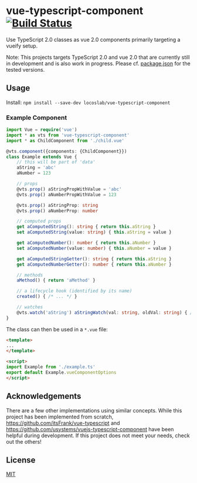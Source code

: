 # vue-typescript-component [![Build Status](https://travis-ci.org/locoslab/vue-typescript-component.svg?branch=master)](https://travis-ci.org/locoslab/vue-typescript-component)
Use TypeScript 2.0 classes as vue 2.0 components primarily targeting a vueify setup.

Note: This projects targets TypeScript 2.0 and vue 2.0 that are currently still in development and is also work in progress. Please cf. [package.json](package.json) for the tested versions.

## Usage
Install: `npm install --save-dev locoslab/vue-typescript-component`

### Example Component
```typescript
import Vue = require('vue')
import * as vts from 'vue-typescript-component'
import * as ChildComponent from './child.vue'

@vts.component({components: {ChildComponent}})
class Example extends Vue {
	// this will be part of 'data'
	aString = 'abc'
	aNumber = 123

	// props
	@vts.prop() aStringPropWithValue = 'abc'
	@vts.prop() aNumberPropWithValue = 123

	@vts.prop() aStringProp: string
	@vts.prop() aNumberProp: number

	// computed props
	get aComputedString(): string { return this.aString }
	set aComputedString(value: string) { this.aString = value }

	get aComputedNumber(): number { return this.aNumber }
	set aComputedNumber(value: number) { this.aNumber = value }

	get aComputedStringGetter(): string { return this.aString }
	get aComputedNumberGetter(): number { return this.aNumber }

	// methods
	aMethod() { return 'aMethod' }

	// a lifecycle hook (identified by its name)
	created() { /* ... */ }

	// watches
	@vts.watch('aString') aStringWatch(val: string, oldVal: string) { /* ... */ }
}
```

The class can then be used in a `*.vue` file:
```html
<template>
...
</template>

<script>
import Example from './example.ts'
export default Example.vueComponentOptions
</script>
```


## Acknowledgements
There are a few other implementations using similar concepts. While this project has been implemented from scratch, <https://github.com/itsFrank/vue-typescript> and <https://github.com/usystems/vuejs-typescript-component> have been helpful during development. If this project does not meet your needs, check out the others!

## License
[MIT](http://opensource.org/licenses/MIT)
